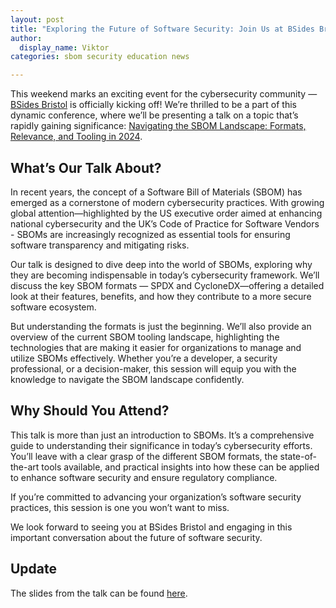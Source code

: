 ```yaml
---
layout: post
title: "Exploring the Future of Software Security: Join Us at BSides Bristol"
author:
  display_name: Viktor
categories: sbom security education news

---
```


This weekend marks an exciting event for the cybersecurity community — [BSides Bristol](https://www.bsidesbristol.org.uk/) is officially kicking off! We’re thrilled to be a part of this dynamic conference, where we’ll be presenting a talk on a topic that’s rapidly gaining significance: [Navigating the SBOM Landscape: Formats, Relevance, and Tooling in 2024](https://pretalx.com/bsides-bristol-2024/talk/EX8YC8/).

## What’s Our Talk About?

In recent years, the concept of a Software Bill of Materials (SBOM) has emerged as a cornerstone of modern cybersecurity practices. With growing global attention—highlighted by the US executive order aimed at enhancing national cybersecurity and the UK’s Code of Practice for Software Vendors - SBOMs are increasingly recognized as essential tools for ensuring software transparency and mitigating risks.

Our talk is designed to dive deep into the world of SBOMs, exploring why they are becoming indispensable in today’s cybersecurity framework. We’ll discuss the key SBOM formats — SPDX and CycloneDX—offering a detailed look at their features, benefits, and how they contribute to a more secure software ecosystem.

But understanding the formats is just the beginning. We’ll also provide an overview of the current SBOM tooling landscape, highlighting the technologies that are making it easier for organizations to manage and utilize SBOMs effectively. Whether you’re a developer, a security professional, or a decision-maker, this session will equip you with the knowledge to navigate the SBOM landscape confidently.

## Why Should You Attend?

This talk is more than just an introduction to SBOMs. It’s a comprehensive guide to understanding their significance in today’s cybersecurity efforts. You’ll leave with a clear grasp of the different SBOM formats, the state-of-the-art tools available, and practical insights into how these can be applied to enhance software security and ensure regulatory compliance.

If you’re committed to advancing your organization’s software security practices, this session is one you won’t want to miss.

We look forward to seeing you at BSides Bristol and engaging in this important conversation about the future of software security.

## Update

The slides from the talk can be found [here](https://speakerdeck.com/vpetersson/navigating-the-sbom-landscape-formats-relevance-and-tooling-in-2024-at-bsides-bristol-24).
